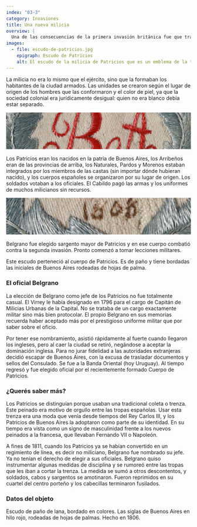 ```yaml
---
index: "03-3"
category: Invasiones
title: Una nueva milicia
overview: |
  Una de las consecuencias de la primera invasión británica fue que tras su derrota en agosto de 1806 se formaron en Buenos Aires una serie de cuerpos milicianos voluntarios para combatir una posible segunda invasión.
images:
  - file: escudo-de-patricios.jpg
    epigraph: Escudo de Patricios
    alt: El escudo de la milicia de Patricios que es un emblema de la tropa. Tiene forma ovalada, bordada con hilos de colores sobre un paño. En el centro se presenta las letras B y A como sigla de Buenos Aires rodeadas de hojas de palmas.
---
```


La milicia no era lo mismo que el ejército, sino que la formaban los habitantes de la ciudad armados. Las unidades se crearon según el lugar de origen de los hombres que las conformaron y el color de piel, ya que la sociedad colonial era jurídicamente desigual: quien no era blanco debía estar separado.

![](./eje03-3-a.jpg)

Los Patricios eran los nacidos en la patria de Buenos Aires, los Arribeños eran de las provincias de arriba, los Naturales, Pardos y Morenos estaban integrados por los miembros de las castas (sin importar dónde hubieran nacido), y los cuerpos españoles se organizaron por su lugar de origen. Los soldados votaban a los oficiales. El Cabildo pagó las armas y los uniformes de muchos milicianos sin recursos.

![](./eje03-3-b.jpg)

Belgrano fue elegido sargento mayor de Patricios y en ese cuerpo combatió contra la segunda invasión. Pronto comenzó a tomar lecciones militares.

Este escudo perteneció al cuerpo de Patricios. Es de paño y tiene bordadas las iniciales de Buenos Aires rodeadas de hojas de palma.

### El oficial Belgrano
La elección de Belgrano como jefe de los Patricios no fue totalmente casual. El Virrey le había designado en 1796 para el cargo de Capitán de Milicias Urbanas de la Capital. No se trataba de un cargo exactamente militar sino más bien protocolar. El propio Belgrano en sus memorias recuerda haber aceptado más por el prestigioso uniforme militar que por saber sobre el oficio.

Por tener ese nombramiento, asistió rápidamente al fuerte cuando llegaron los ingleses, pero al caer la ciudad se retiró, negándose a aceptar la dominación inglesa. Para no jurar fidelidad a las autoridades extranjeras decidió escapar de Buenos Aires, con la excusa de trasladar documentos y sellos del Consulado. Se fue a la Banda Oriental (hoy Uruguay). Al tiempo regresó y fue elegido oficial por el recientemente formado Cuerpo de Patricios.

### ¿Querés saber más?
Los Patricios se distinguían porque usaban una tradicional coleta o trenza. Este peinado era motivo de orgullo entre las tropas españolas. Usar esta trenza era una moda que venía desde tiempos del Rey Carlos III, y los Patricios de Buenos Aires la adoptaron como parte de su identidad. En su tiempo era vista como un signo de masculinidad frente a los nuevos peinados a la francesa, que llevaban Fernando VII o Napoleón.

A fines de 1811, cuando los Patricios ya se habían convertido en un regimiento de línea, es decir no miliciano, Belgrano fue nombrado su jefe. Ya no tenían el derecho de elegir a sus oficiales. Belgrano quiso instrumentar algunas medidas de disciplina y se rumoreó entre las tropas que les iban a cortar la trenza. La medida se sumó a otros descontentos, y soldados, cabos y sargentos se amotinaron. Fueron reprimidos en su cuartel del centro porteño y los cabecillas terminaron fusilados.

### Datos del objeto
Escudo de paño de lana, bordado en colores. Las siglas de Buenos Aires en hilo rojo, rodeadas de hojas de palmas. Hecho en 1806.


